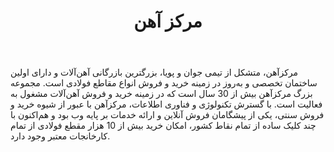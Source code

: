 ﻿---
layout: post
title: مرکز آهن
name_en: markazeahan
company_slug: markazeahan
logo: 
cover: 
company_count:
founded:
location: ""
total_review: 
total_interview: 
salary_avg: 
salary_min: 
salary_max: 
rate: 
view_count: 
industry: خرده‌فروشی، عمده‌فروشی و فروشگاه‌های زنجیره‌ای
city: تهران, تهران
size_en: M
size: 201-500 نفر
site: https://markazeahan.com/
---

مرکزآهن، متشکل از تیمی جوان و پویا، بزرگترین بازرگانی آهن‌آلات و دارای اولین ساختمان تخصصی و به‌روز در زمینه خرید و فروش انواع مقاطع فولادی است.
مجموعه بزرگ مرکزآهن بیش از 30 سال است که در زمینه خرید و فروش آهن‌آلات مشغول به فعالیت است.
با گسترش تکنولوژی و فناوری اطلاعات، مرکزآهن با عبور از شیوه خرید و فروش سنتی، یکی از پیشگامان فروش آنلاین و ارائه خدمات بر پایه وب بود و هم‌اکنون با چند کلیک ساده از تمام نقاط کشور، امکان خرید بیش از 10 هزار مقطع فولادی از تمام کارخانجات معتبر وجود دارد.